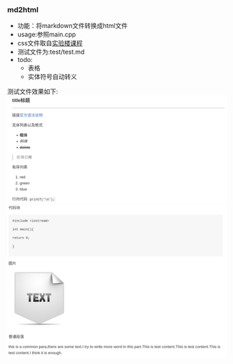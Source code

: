 ### md2html

- 功能：将markdown文件转换成html文件
- usage:参照main.cpp
- css文件取自[实验楼课程](https://www.shiyanlou.com/courses/569)
- 测试文件为:test/test.md
- todo:
  - 表格
  - 实体符号自动转义
  
测试文件效果如下:
![img1](https://github.com/letangers/md2html/blob/master/files/img1.png)
![img1](https://github.com/letangers/md2html/blob/master/files/img2.png)

